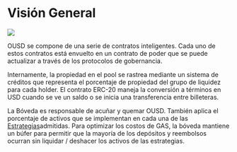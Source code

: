 # Visión General

![](../.gitbook/assets/ousd_docs_graphics_3.png)

OUSD se compone de una serie de contratos inteligentes. Cada uno de estos contratos está envuelto en un contrato de poder que se puede actualizar a través de los protocolos de gobernancia.

Internamente, la propiedad en el pool se rastrea mediante un sistema de créditos que representa el porcentaje de propiedad del grupo de liquidez para cada holder. El contrato ERC-20 maneja la conversión a términos en USD cuando se ve un saldo o se inicia una transferencia entre billeteras.

La Bóveda es responsable de acuñar y quemar OUSD. También aplica el porcentaje de activos que se implementan en cada una de las [Estrategias](../core-concepts/supported-strategies/)admitidas. Para optimizar los costos de GAS, la bóveda mantiene un búfer para permitir que la mayoría de los depósitos y reembolsos ocurran sin liquidar / deshacer los activos de las estrategias.



